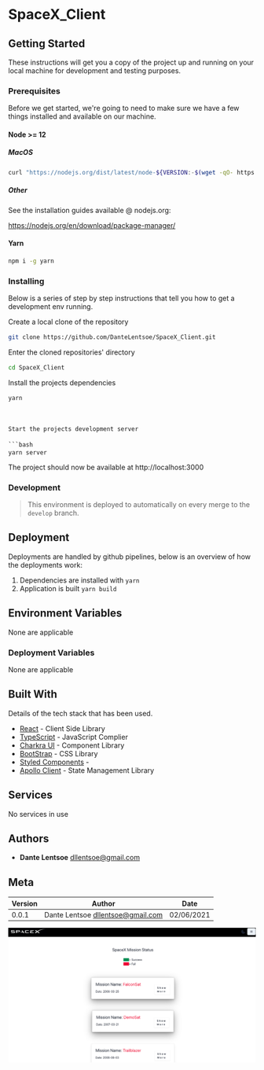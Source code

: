 # SpaceX_Client

## Getting Started

These instructions will get you a copy of the project up and running on your local machine for development and testing purposes.

### Prerequisites

Before we get started, we're going to need to make sure we have a few things installed and available on our machine.

#### Node >= 12

##### MacOS

```bash
curl "https://nodejs.org/dist/latest/node-${VERSION:-$(wget -qO- https://nodejs.org/dist/latest/ | sed -nE 's|.*>node-(.*)\.pkg</a>.*|\1|p')}.pkg" > "$HOME/Downloads/node-latest.pkg" && sudo installer -store -pkg "$HOME/Downloads/node-latest.pkg" -target "/"
```

##### Other

See the installation guides available @ nodejs.org:

https://nodejs.org/en/download/package-manager/

#### Yarn

```bash
npm i -g yarn
```

### Installing

Below is a series of step by step instructions that tell you how to get a development env running.

Create a local clone of the repository

```bash
git clone https://github.com/DanteLentsoe/SpaceX_Client.git
```

Enter the cloned repositories' directory

```bash
cd SpaceX_Client
```

Install the projects dependencies

```bash
yarn
```
```


Start the projects development server

```bash
yarn server
```

The project should now be available at http://localhost:3000

### Development

> This environment is deployed to automatically on every merge to the `develop` branch.


## Deployment

Deployments are handled by github pipelines, below is an overview of how the deployments work:

1. Dependencies are installed with `yarn`
2. Application is built `yarn build`

## Environment Variables

None are applicable

### Deployment Variables

None are applicable

## Built With

Details of the tech stack that has been used.

- [React](https://reactjs.org/) - Client Side Library
- [TypeScript](https://www.typescriptlang.org/) - JavaScript Complier
- [Charkra UI](https://chakra-ui.com/) - Component Library
- [BootStrap](https://getbootstrap.com/docs/5.0/getting-started/introduction/) - CSS Library
- [Styled Components](https://styled-components.com/) - 
- [Apollo Client](https://www.apollographql.com/docs/react/) - State Management Library


## Services

No services in use


## Authors

- **Dante Lentsoe** <dllentsoe@gmail.com>


## Meta

| Version | Author                                   | Date       |
| ------- | ---------------------------------------- | ---------- |
| 0.0.1   | Dante Lentsoe <dllentsoe@gmail.com>      | 02/06/2021 |

<img src="/public/Screenshot 2021-05-28 at 14.23.17.png">
 
  </img>

